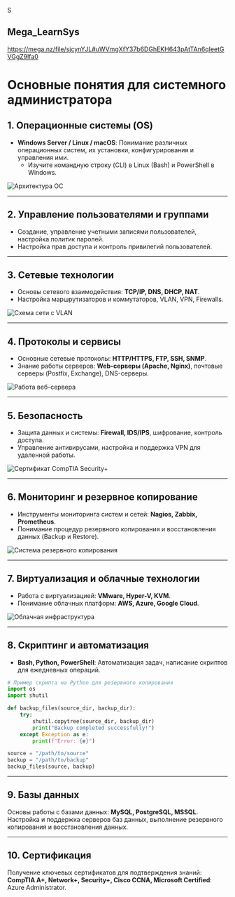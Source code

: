 S
## Mega_LearnSys
https://mega.nz/file/sjcynYJL#uWVmgXfY37b6DGhEKH643pAtTAn6qIeetGVGgZ9lfa0

# Основные понятия для системного администратора

## 1. Операционные системы (OS)
- **Windows Server / Linux / macOS**: Понимание различных операционных систем, их установки, конфигурирования и управления ими.
  - Изучите командную строку (CLI) в Linux (Bash) и PowerShell в Windows.
  
![Архитектура ОС](Bolywar12/logo.png)

---

## 2. Управление пользователями и группами
- Создание, управление учетными записями пользователей, настройка политик паролей.
- Настройка прав доступа и контроль привилегий пользователей.

---

## 3. Сетевые технологии
- Основы сетевого взаимодействия: **TCP/IP, DNS, DHCP, NAT**.
- Настройка маршрутизаторов и коммутаторов, VLAN, VPN, Firewalls.

![Схема сети с VLAN](path/to/vlan_image.jpg)

---

## 4. Протоколы и сервисы
- Основные сетевые протоколы: **HTTP/HTTPS, FTP, SSH, SNMP**.
- Знание работы серверов: **Web-серверы (Apache, Nginx)**, почтовые серверы (Postfix, Exchange), DNS-серверы.

![Работа веб-сервера](path/to/web_server_diagram.jpg)

---

## 5. Безопасность
- Защита данных и системы: **Firewall, IDS/IPS**, шифрование, контроль доступа.
- Управление антивирусами, настройка и поддержка VPN для удаленной работы.

![Сертификат CompTIA Security+](path/to/security_certificate.jpg)

---

## 6. Мониторинг и резервное копирование
- Инструменты мониторинга систем и сетей: **Nagios, Zabbix, Prometheus**.
- Понимание процедур резервного копирования и восстановления данных (Backup и Restore).

![Система резервного копирования](path/to/backup_image.jpg)

---

## 7. Виртуализация и облачные технологии
- Работа с виртуализацией: **VMware, Hyper-V, KVM**.
- Понимание облачных платформ: **AWS, Azure, Google Cloud**.

![Облачная инфраструктура](path/to/cloud_image.jpg)

---

## 8. Скриптинг и автоматизация
- **Bash, Python, PowerShell**: Автоматизация задач, написание скриптов для ежедневных операций.

```python
# Пример скрипта на Python для резервного копирования
import os
import shutil

def backup_files(source_dir, backup_dir):
    try:
        shutil.copytree(source_dir, backup_dir)
        print("Backup completed successfully!")
    except Exception as e:
        print(f"Error: {e}")

source = "/path/to/source"
backup = "/path/to/backup"
backup_files(source, backup)
```
---

## 9. Базы данных
Основы работы с базами данных: **MySQL, PostgreSQL, MSSQL**.
Настройка и поддержка серверов баз данных, выполнение резервного копирования и восстановления данных.

---

## 10. Сертификация
Получение ключевых сертификатов для подтверждения знаний:
**CompTIA A+, Network+, Security+, Cisco CCNA, Microsoft Certified**: Azure Administrator.


